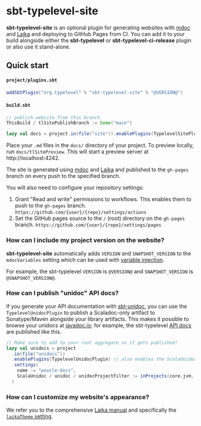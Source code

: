 # sbt-typelevel-site

**sbt-typelevel-site** is an optional plugin for generating websites with [mdoc](https://scalameta.org/mdoc/) and [Laika](https://typelevel.org/Laika/) and deploying to GitHub Pages from CI. You can add it to your build alongside either the  **sbt-typelevel** or **sbt-typelevel-ci-release** plugin or also use it stand-alone.

## Quick start

#### `project/plugins.sbt`

```scala
addSbtPlugin("org.typelevel" % "sbt-typelevel-site" % "@VERSION@")
```

#### `build.sbt`

```scala
// publish website from this branch
ThisBuild / tlSitePublishBranch := Some("main")

lazy val docs = project.in(file("site")).enablePlugins(TypelevelSitePlugin)
```

Place your `.md` files in the `docs/` directory of your project. To preview locally, run `docs/tlSitePreview`. This will start a preview server at http://localhost:4242.

The site is generated using [mdoc](https://scalameta.org/mdoc/) and [Laika](https://typelevel.org/Laika/) and published to the `gh-pages` branch on every push to the specified branch.

You will also need to configure your repository settings:

1. Grant "Read and write" permissions to workflows. This enables them to push to the `gh-pages` branch.
  `https://github.com/{user}/{repo}/settings/actions`
2. Set the GitHub pages source to the `/` (root) directory on the `gh-pages` branch.
  `https://github.com/{user}/{repo}/settings/pages`

### How can I include my project version on the website?

**sbt-typelevel-site** automatically adds `VERSION` and `SNAPSHOT_VERSION` to the `mdocVariables` setting which can be used with [variable injection](https://scalameta.org/mdoc/docs/why.html#variable-injection).

For example, the sbt-typelevel `VERSION` is `@VERSION@` and `SNAPSHOT_VERSION` is `@SNAPSHOT_VERSION@`.

### How can I publish "unidoc" API docs?

If you generate your API documentation with [sbt-unidoc](https://github.com/sbt/sbt-unidoc), you can use the `TypelevelUnidocPlugin` to publish a Scaladoc-only artifact to Sonatype/Maven alongside your library artifacts. This makes it possible to browse your unidocs at [javadoc.io](https://www.javadoc.io/); for example, the sbt-typelevel [API docs](@API_URL@) are published like this.

```scala
// Make sure to add to your root aggregate so it gets published!
lazy val unidocs = project
  .in(file("unidocs"))
  .enablePlugins(TypelevelUnidocPlugin) // also enables the ScalaUnidocPlugin
  .settings(
    name := "woozle-docs",
    ScalaUnidoc / unidoc / unidocProjectFilter := inProjects(core.jvm, heffalump)
  )
```

### How can I customize my website's appearance?

We refer you to the comprehensive [Laika manual](https://typelevel.org/Laika/index.html) and specifically the [`laikaTheme` setting](https://typelevel.org/Laika/0.18/02-running-laika/01-sbt-plugin.html#laikatheme-setting).
